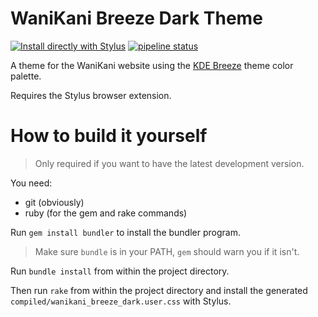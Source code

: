 # WaniKani Breeze Dark Theme

[![Install directly with Stylus][stylus_badge]][usercss]
[![pipeline status][pipeline_badge]][commits]

A theme for the WaniKani website using the [KDE Breeze](https://community.kde.org/KDE_Visual_Design_Group/HIG/Color) theme color palette.

Requires the Stylus browser extension.

# How to build it yourself

> Only required if you want to have the latest development version.

You need:
- git (obviously)
- ruby (for the gem and rake commands)

Run `gem install bundler` to install the bundler program.

> Make sure `bundle` is in your PATH,
> `gem` should warn you if it isn't.

Run `bundle install` from within the project directory.

Then run `rake` from within the project directory and install
the generated `compiled/wanikani_breeze_dark.user.css` with Stylus.

<!-- links -->

[stylus_badge]: https://img.shields.io/badge/Install%20directly%20with-Stylus-285959.svg
[pipeline_badge]: https://gitlab.com/valeth/wanikani-breeze-dark/badges/master/pipeline.svg

[usercss]: https://valeth.gitlab.io/wanikani-breeze-dark/wanikani_breeze_dark.user.css
[commits]: https://gitlab.com/valeth/wanikani-breeze-dark/commits/master
